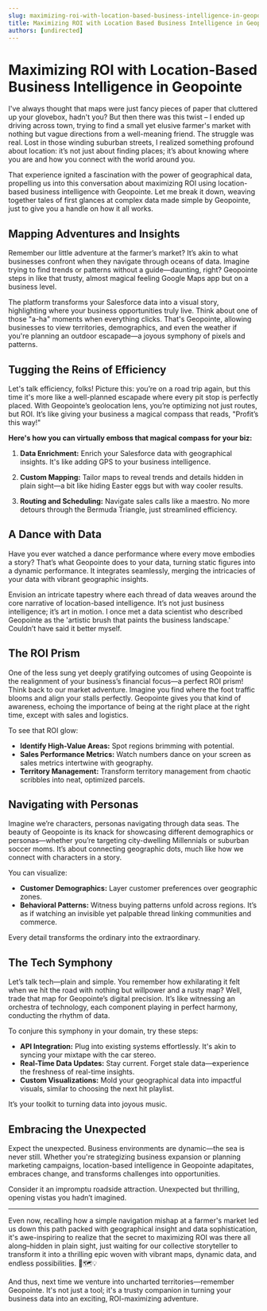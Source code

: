 ```yaml
---
slug: maximizing-roi-with-location-based-business-intelligence-in-geopointe
title: Maximizing ROI with Location Based Business Intelligence in Geopointe
authors: [undirected]
---
```



# Maximizing ROI with Location-Based Business Intelligence in Geopointe

I've always thought that maps were just fancy pieces of paper that cluttered up your glovebox, hadn't you? But then there was this twist – I ended up driving across town, trying to find a small yet elusive farmer's market with nothing but vague directions from a well-meaning friend. The struggle was real. Lost in those winding suburban streets, I realized something profound about location: it’s not just about finding places; it’s about knowing where you are and how you connect with the world around you.

That experience ignited a fascination with the power of geographical data, propelling us into this conversation about maximizing ROI using location-based business intelligence with Geopointe. Let me break it down, weaving together tales of first glances at complex data made simple by Geopointe, just to give you a handle on how it all works.

## Mapping Adventures and Insights

Remember our little adventure at the farmer’s market? It’s akin to what businesses confront when they navigate through oceans of data. Imagine trying to find trends or patterns without a guide—daunting, right? Geopointe steps in like that trusty, almost magical feeling Google Maps app but on a business level. 

The platform transforms your Salesforce data into a visual story, highlighting where your business opportunities truly live. Think about one of those "a-ha" moments when everything clicks. That's Geopointe, allowing businesses to view territories, demographics, and even the weather if you're planning an outdoor escapade—a joyous symphony of pixels and patterns.  

## Tugging the Reins of Efficiency

Let's talk efficiency, folks! Picture this: you’re on a road trip again, but this time it's more like a well-planned escapade where every pit stop is perfectly placed. With Geopointe’s geolocation lens, you’re optimizing not just routes, but ROI. It’s like giving your business a magical compass that reads, "Profit’s this way!"

**Here's how you can virtually emboss that magical compass for your biz:**

1. **Data Enrichment:** Enrich your Salesforce data with geographical insights. It's like adding GPS to your business intelligence.

2. **Custom Mapping:** Tailor maps to reveal trends and details hidden in plain sight—a bit like hiding Easter eggs but with way cooler results.

3. **Routing and Scheduling:** Navigate sales calls like a maestro. No more detours through the Bermuda Triangle, just streamlined efficiency.

## A Dance with Data

Have you ever watched a dance performance where every move embodies a story? That’s what Geopointe does to your data, turning static figures into a dynamic performance. It integrates seamlessly, merging the intricacies of your data with vibrant geographic insights.

Envision an intricate tapestry where each thread of data weaves around the core narrative of location-based intelligence. It’s not just business intelligence; it’s art in motion. I once met a data scientist who described Geopointe as the 'artistic brush that paints the business landscape.' Couldn’t have said it better myself.

## The ROI Prism

One of the less sung yet deeply gratifying outcomes of using Geopointe is the realignment of your business’s financial focus—a perfect ROI prism! Think back to our market adventure. Imagine you find where the foot traffic blooms and align your stalls perfectly. Geopointe gives you that kind of awareness, echoing the importance of being at the right place at the right time, except with sales and logistics.

To see that ROI glow:

- **Identify High-Value Areas:** Spot regions brimming with potential.
- **Sales Performance Metrics:** Watch numbers dance on your screen as sales metrics intertwine with geography.
- **Territory Management:** Transform territory management from chaotic scribbles into neat, optimized parcels.

## Navigating with Personas

Imagine we’re characters, personas navigating through data seas. The beauty of Geopointe is its knack for showcasing different demographics or personas—whether you’re targeting city-dwelling Millennials or suburban soccer moms. It’s about connecting geographic dots, much like how we connect with characters in a story.

You can visualize:

- **Customer Demographics:** Layer customer preferences over geographic zones. 
- **Behavioral Patterns:** Witness buying patterns unfold across regions. It’s as if watching an invisible yet palpable thread linking communities and commerce.

Every detail transforms the ordinary into the extraordinary.

## The Tech Symphony

Let’s talk tech—plain and simple. You remember how exhilarating it felt when we hit the road with nothing but willpower and a rusty map? Well, trade that map for Geopointe’s digital precision. It’s like witnessing an orchestra of technology, each component playing in perfect harmony, conducting the rhythm of data.

To conjure this symphony in your domain, try these steps:

- **API Integration:** Plug into existing systems effortlessly. It's akin to syncing your mixtape with the car stereo.
- **Real-Time Data Updates:** Stay current. Forget stale data—experience the freshness of real-time insights.
- **Custom Visualizations:** Mold your geographical data into impactful visuals, similar to choosing the next hit playlist.

It’s your toolkit to turning data into joyous music.

## Embracing the Unexpected

Expect the unexpected. Business environments are dynamic—the sea is never still. Whether you're strategizing business expansion or planning marketing campaigns, location-based intelligence in Geopointe adapitates, embraces change, and transforms challenges into opportunities.

Consider it an impromptu roadside attraction. Unexpected but thrilling, opening vistas you hadn’t imagined.

---

Even now, recalling how a simple navigation mishap at a farmer's market led us down this path packed with geographical insight and data sophistication, it's awe-inspiring to realize that the secret to maximizing ROI was there all along–hidden in plain sight, just waiting for our collective storyteller to transform it into a thrilling epic woven with vibrant maps, dynamic data, and endless possibilities. 🍃🗺️💡

And thus, next time we venture into uncharted territories—remember Geopointe. It's not just a tool; it's a trusty companion in turning your business data into an exciting, ROI-maximizing adventure.